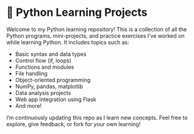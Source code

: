 # 🐍 Python Learning Projects

Welcome to my Python learning repository! This is a collection of all the Python programs, mini-projects, and practice exercises I’ve worked on while learning Python. It includes topics such as:

* Basic syntax and data types
* Control flow (if, loops)
* Functions and modules
* File handling
* Object-oriented programming
* NumPy, pandas, matplotlib
* Data analysis projects
* Web app integration using Flask
* And more!

I’m continuously updating this repo as I learn new concepts. Feel free to explore, give feedback, or fork for your own learning!

